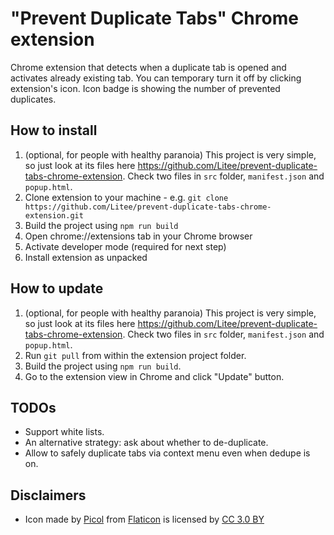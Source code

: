 # "Prevent Duplicate Tabs" Chrome extension

Chrome extension that detects when a duplicate tab is opened and activates already existing tab. You can temporary turn it off by clicking extension's icon. Icon badge is showing the number of prevented duplicates.

## How to install

1. (optional, for people with healthy paranoia) This project is very simple, so just look at its files here https://github.com/Litee/prevent-duplicate-tabs-chrome-extension. Check two files in `src` folder, `manifest.json` and `popup.html`.
1. Clone extension to your machine - e.g. `git clone https://github.com/Litee/prevent-duplicate-tabs-chrome-extension.git`
1. Build the project using `npm run build`
1. Open chrome://extensions tab in your Chrome browser
1. Activate developer mode (required for next step)
1. Install extension as unpacked

## How to update

1. (optional, for people with healthy paranoia) This project is very simple, so just look at its files here https://github.com/Litee/prevent-duplicate-tabs-chrome-extension. Check two files in `src` folder, `manifest.json` and `popup.html`.
1. Run `git pull` from within the extension project folder.
1. Build the project using `npm run build`.
1. Go to the extension view in Chrome and click "Update" button.

## TODOs

* Support white lists.
* An alternative strategy: ask about whether to de-duplicate.
* Allow to safely duplicate tabs via context menu even when dedupe is on.

## Disclaimers

* Icon made by [Picol](https://www.flaticon.com/authors/picol) from [Flaticon](https://www.flaticon.com/) is licensed by [CC 3.0 BY](http://creativecommons.org/licenses/by/3.0/)
